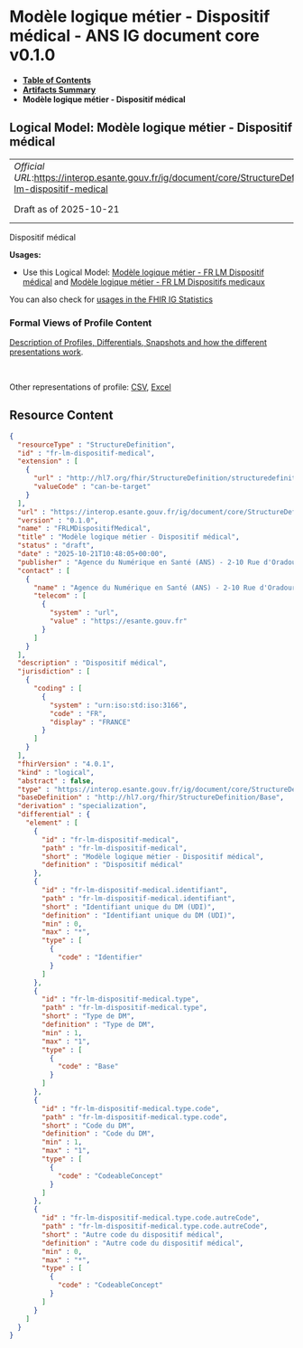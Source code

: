 # Modèle logique métier - Dispositif médical - ANS IG document core v0.1.0

* [**Table of Contents**](toc.md)
* [**Artifacts Summary**](artifacts.md)
* **Modèle logique métier - Dispositif médical**

## Logical Model: Modèle logique métier - Dispositif médical 

| | |
| :--- | :--- |
| *Official URL*:https://interop.esante.gouv.fr/ig/document/core/StructureDefinition/fr-lm-dispositif-medical | *Version*:0.1.0 |
| Draft as of 2025-10-21 | *Computable Name*:FRLMDispositifMedical |

 
Dispositif médical 

**Usages:**

* Use this Logical Model: [Modèle logique métier - FR LM Dispositif médical](StructureDefinition-fr-lm-dispositif-medical-entree.md) and [Modèle logique métier - FR LM Dispositifs medicaux](StructureDefinition-fr-lm-dispositifs-medicaux.md)

You can also check for [usages in the FHIR IG Statistics](https://packages2.fhir.org/xig/ans.document.fr.core|current/StructureDefinition/fr-lm-dispositif-medical)

### Formal Views of Profile Content

 [Description of Profiles, Differentials, Snapshots and how the different presentations work](http://build.fhir.org/ig/FHIR/ig-guidance/readingIgs.html#structure-definitions). 

 

Other representations of profile: [CSV](StructureDefinition-fr-lm-dispositif-medical.csv), [Excel](StructureDefinition-fr-lm-dispositif-medical.xlsx) 



## Resource Content

```json
{
  "resourceType" : "StructureDefinition",
  "id" : "fr-lm-dispositif-medical",
  "extension" : [
    {
      "url" : "http://hl7.org/fhir/StructureDefinition/structuredefinition-type-characteristics",
      "valueCode" : "can-be-target"
    }
  ],
  "url" : "https://interop.esante.gouv.fr/ig/document/core/StructureDefinition/fr-lm-dispositif-medical",
  "version" : "0.1.0",
  "name" : "FRLMDispositifMedical",
  "title" : "Modèle logique métier - Dispositif médical",
  "status" : "draft",
  "date" : "2025-10-21T10:48:05+00:00",
  "publisher" : "Agence du Numérique en Santé (ANS) - 2-10 Rue d'Oradour-sur-Glane, 75015 Paris",
  "contact" : [
    {
      "name" : "Agence du Numérique en Santé (ANS) - 2-10 Rue d'Oradour-sur-Glane, 75015 Paris",
      "telecom" : [
        {
          "system" : "url",
          "value" : "https://esante.gouv.fr"
        }
      ]
    }
  ],
  "description" : "Dispositif médical",
  "jurisdiction" : [
    {
      "coding" : [
        {
          "system" : "urn:iso:std:iso:3166",
          "code" : "FR",
          "display" : "FRANCE"
        }
      ]
    }
  ],
  "fhirVersion" : "4.0.1",
  "kind" : "logical",
  "abstract" : false,
  "type" : "https://interop.esante.gouv.fr/ig/document/core/StructureDefinition/fr-lm-dispositif-medical",
  "baseDefinition" : "http://hl7.org/fhir/StructureDefinition/Base",
  "derivation" : "specialization",
  "differential" : {
    "element" : [
      {
        "id" : "fr-lm-dispositif-medical",
        "path" : "fr-lm-dispositif-medical",
        "short" : "Modèle logique métier - Dispositif médical",
        "definition" : "Dispositif médical"
      },
      {
        "id" : "fr-lm-dispositif-medical.identifiant",
        "path" : "fr-lm-dispositif-medical.identifiant",
        "short" : "Identifiant unique du DM (UDI)",
        "definition" : "Identifiant unique du DM (UDI)",
        "min" : 0,
        "max" : "*",
        "type" : [
          {
            "code" : "Identifier"
          }
        ]
      },
      {
        "id" : "fr-lm-dispositif-medical.type",
        "path" : "fr-lm-dispositif-medical.type",
        "short" : "Type de DM",
        "definition" : "Type de DM",
        "min" : 1,
        "max" : "1",
        "type" : [
          {
            "code" : "Base"
          }
        ]
      },
      {
        "id" : "fr-lm-dispositif-medical.type.code",
        "path" : "fr-lm-dispositif-medical.type.code",
        "short" : "Code du DM",
        "definition" : "Code du DM",
        "min" : 1,
        "max" : "1",
        "type" : [
          {
            "code" : "CodeableConcept"
          }
        ]
      },
      {
        "id" : "fr-lm-dispositif-medical.type.code.autreCode",
        "path" : "fr-lm-dispositif-medical.type.code.autreCode",
        "short" : "Autre code du dispositif médical",
        "definition" : "Autre code du dispositif médical",
        "min" : 0,
        "max" : "*",
        "type" : [
          {
            "code" : "CodeableConcept"
          }
        ]
      }
    ]
  }
}

```
